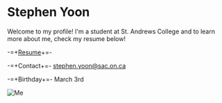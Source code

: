 # Stephen Yoon 

Welcome to my profile! I'm a student at St. Andrews College and to learn more about me, check my resume below!

-=+[Resume](https://standrewsaurora-my.sharepoint.com/personal/stephen_yoon_sac_on_ca/Documents/Desktop/Classes/!Extra/Resume.docx?web=1)+=-

-=+Contact+=-
stephen.yoon@sac.on.ca

-=+Birthday+=-
March 3rd 

![Me](file:///C:/Users/Stephen.Yoon/OneDrive%20-%20St.%20Andrew's%20College/Desktop/Random%20pile/images/Arson.PNG) 
